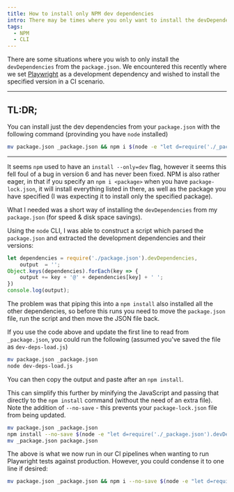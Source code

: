 ```yaml
---
title: How to install only NPM dev dependencies
intro: There may be times where you only want to install the devDependencies listed in your package.json file
tags:
  - NPM
  - CLI
---
```


There are some situations where you wish to only install the `devDependencies` from the `package.json`. We encountered this recently where we set [Playwright](/category/playwright/) as a development dependency and wished to install the specified version in a CI scenario.

---

## TL:DR;

You can install just the dev dependencies from your `package.json` with the following command (provinding you have `node` installed)

```bash
mv package.json _package.json && npm i $(node -e "let d=require('./_package.json').devDependencies,o='';Object.keys(d).forEach((e=>{o+=e+'@'+d[e]+' '})),console.log(o);") && mv _package.json package.json
```

---

It seems `npm` used to have an `install --only=dev` flag, however it seems this fell foul of a bug in version 6 and has never been fixed. NPM is also rather eager, in that if you specify an `npm i <package>` when you have `package-lock.json`, it will install everything listed in there, as well as the package you have specified (I was expecting it to install only the specified package).

What I needed was a short way of installing the `devDependencies` from my `package.json` (for speed & disk space savings).

Using the `node` CLI, I was able to construct a script which parsed the `package.json` and extracted the development dependencies and their versions:

```javascript
let dependencies = require('./package.json').devDependencies,
	output  = '';
Object.keys(dependencies).forEach(key => {
	output += key + '@' + dependencies[key] + ' ';
})
console.log(output);
```

The problem was that piping this into a `npm install` also installed all the other dependencies, so before this runs you need to move the `package.json` file, run the script and then move the JSON file back.

If you use the code above and update the first line to read from `_package.json`, you could run the following (assumed you've saved the file as `dev-deps-load.js`)

```bash
mv package.json _package.json
node dev-deps-load.js
```

You can then copy the output and paste after an `npm install`.

This can simplify this further by minifying the JavaScript and passing that directly to the `npm install` command (without the need of an extra file). Note the addition of `--no-save` - this prevents your `package-lock.json` file from being updated.

```bash
mv package.json _package.json
npm install --no-save $(node -e "let d=require('./_package.json').devDependencies,o='';Object.keys(d).forEach((e=>{o+=e+'@'+d[e]+' '})),console.log(o);")
mv _package.json package.json
```

The above is what we now run in our CI pipelines when wanting to run Playwright tests against production. However, you could condense it to one line if desired:

```bash
mv package.json _package.json && npm i --no-save $(node -e "let d=require('./_package.json').devDependencies,o='';Object.keys(d).forEach((e=>{o+=e+'@'+d[e]+' '})),console.log(o);") && mv _package.json package.json
```
